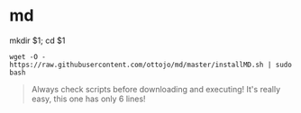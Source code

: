 # md
mkdir $1; cd $1

```
wget -O - https://raw.githubusercontent.com/ottojo/md/master/installMD.sh | sudo bash
```
> Always check scripts before downloading and executing! It's really easy, this one has only 6 lines!
